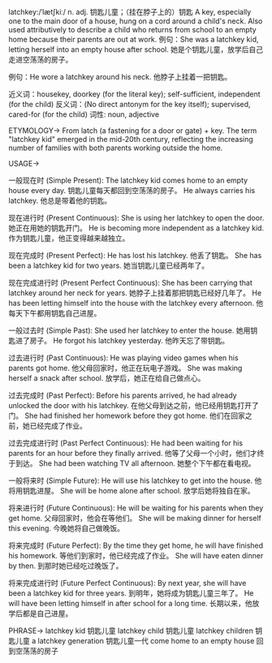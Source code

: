 latchkey:/ˈlætʃkiː/
n. adj.
钥匙儿童；（挂在脖子上的）钥匙
A key, especially one to the main door of a house, hung on a cord around a child's neck.  Also used attributively to describe a child who returns from school to an empty home because their parents are out at work.
例句：She was a latchkey kid, letting herself into an empty house after school. 她是个钥匙儿童，放学后自己走进空荡荡的房子。

例句：He wore a latchkey around his neck. 他脖子上挂着一把钥匙。

近义词：housekey, doorkey (for the literal key); self-sufficient, independent (for the child)
反义词：(No direct antonym for the key itself); supervised, cared-for (for the child)
词性: noun, adjective


ETYMOLOGY->
From latch (a fastening for a door or gate) + key.  The term "latchkey kid" emerged in the mid-20th century, reflecting the increasing number of families with both parents working outside the home.

USAGE->

一般现在时 (Simple Present):
The latchkey kid comes home to an empty house every day.  钥匙儿童每天都回到空荡荡的房子。
He always carries his latchkey. 他总是带着他的钥匙。


现在进行时 (Present Continuous):
She is using her latchkey to open the door. 她正在用她的钥匙开门。
He is becoming more independent as a latchkey kid. 作为钥匙儿童，他正变得越来越独立。


现在完成时 (Present Perfect):
He has lost his latchkey. 他丢了钥匙。
She has been a latchkey kid for two years. 她当钥匙儿童已经两年了。


现在完成进行时 (Present Perfect Continuous):
She has been carrying that latchkey around her neck for years.  她脖子上挂着那把钥匙已经好几年了。
He has been letting himself into the house with the latchkey every afternoon. 他每天下午都用钥匙自己进屋。


一般过去时 (Simple Past):
She used her latchkey to enter the house. 她用钥匙进了房子。
He forgot his latchkey yesterday. 他昨天忘了带钥匙。


过去进行时 (Past Continuous):
He was playing video games when his parents got home. 他父母回家时，他正在玩电子游戏。
She was making herself a snack after school. 放学后，她正在给自己做点心。


过去完成时 (Past Perfect):
Before his parents arrived, he had already unlocked the door with his latchkey.  在他父母到达之前，他已经用钥匙打开了门。
She had finished her homework before they got home. 他们在回家之前，她已经完成了作业。


过去完成进行时 (Past Perfect Continuous):
He had been waiting for his parents for an hour before they finally arrived. 他等了父母一个小时，他们才终于到达。
She had been watching TV all afternoon. 她整个下午都在看电视。


一般将来时 (Simple Future):
He will use his latchkey to get into the house. 他将用钥匙进屋。
She will be home alone after school. 放学后她将独自在家。


将来进行时 (Future Continuous):
He will be waiting for his parents when they get home. 父母回家时，他会在等他们。
She will be making dinner for herself this evening. 今晚她将自己做晚饭。


将来完成时 (Future Perfect):
By the time they get home, he will have finished his homework. 等他们到家时，他已经完成了作业。
She will have eaten dinner by then. 到那时她已经吃过晚饭了。


将来完成进行时 (Future Perfect Continuous):
By next year, she will have been a latchkey kid for three years. 到明年，她将成为钥匙儿童三年了。
He will have been letting himself in after school for a long time. 长期以来，他放学后都是自己进屋。


PHRASE->
latchkey kid 钥匙儿童
latchkey child 钥匙儿童
latchkey children 钥匙儿童
a latchkey generation 钥匙儿童一代
come home to an empty house 回到空荡荡的房子
